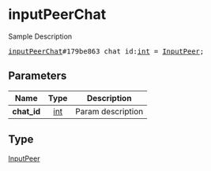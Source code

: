 # inputPeerChat

Sample Description

<pre>
<a href="../constructor/inputPeerChat.md">inputPeerChat</a>#179be863 chat_id:<a href="../type/int.md">int</a> = <a href="../type/InputPeer.md">InputPeer</a>;
</pre>
## Parameters

| Name | Type | Description |
|------|:----:|-------------|
| **chat_id** | <a href="../type/int.md">int</a> | Param description |

## Type

<a href="../type/InputPeer.md">InputPeer</a>
